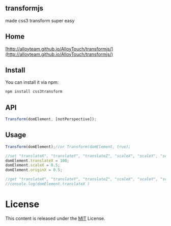 ## transformjs 

made css3 transform super easy

## Home

[http://alloyteam.github.io/AlloyTouch/transformjs/](http://alloyteam.github.io/AlloyTouch/transformjs/)

## Install

You can install it via npm:

```html
npm install css3transform
```

## API

```js
Transform(domElement, [notPerspective]);
```

## Usage

```js
Transform(domElement);//or Transform(domElement, true);

//set "translateX", "translateY", "translateZ", "scaleX", "scaleY", "scaleZ", "rotateX", "rotateY", "rotateZ", "skewX", "skewY", "originX", "originY", "originZ"
domElement.translateX = 100;
domElement.scaleX = 0.5;
domElement.originX = 0.5;

//get "translateX", "translateY", "translateZ", "scaleX", "scaleY", "scaleZ", "rotateX", "rotateY", "rotateZ", "skewX", "skewY", "originX", "originY", "originZ"
//console.log(domElement.translateX )
```

# License
This content is released under the [MIT](http://opensource.org/licenses/MIT) License.